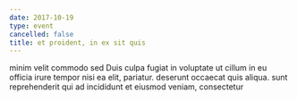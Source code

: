 ```yaml
---
date: 2017-10-19
type: event
cancelled: false
title: et proident, in ex sit quis
---
```

minim velit commodo sed Duis culpa fugiat in voluptate ut cillum in eu officia irure tempor nisi ea elit, pariatur. deserunt occaecat quis aliqua. sunt reprehenderit qui ad incididunt et eiusmod veniam, consectetur